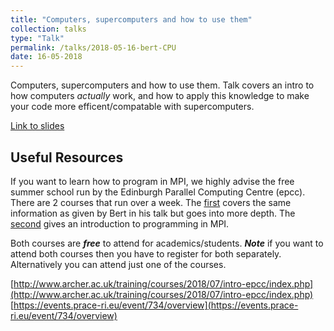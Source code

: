```yaml
---
title: "Computers, supercomputers and how to use them"
collection: talks
type: "Talk"
permalink: /talks/2018-05-16-bert-CPU
date: 16-05-2018
---
```


Computers, supercomputers and how to use them. Talk covers an intro to how computers _actually_ work, and how to apply this knowledge to make your code more efficent/compatable with supercomputers.

[Link to slides](/files/bert-talk-2.pdf)

## Useful Resources 
If you want to learn how to program in MPI, we highly advise the free summer school run by the Edinburgh Parallel Computing Centre (epcc).
There are 2 courses that run over a week. The [first](http://www.archer.ac.uk/training/courses/2018/07/intro-epcc/index.php) covers the same information as given by Bert in his talk but goes into more depth.
The [second](https://events.prace-ri.eu/event/734/overview) gives an introduction to programming in MPI.

Both courses are ***free*** to attend for academics/students.
***Note*** if you want to attend both courses then you have to register for both separately. Alternatively you can attend just one of the courses.

[http://www.archer.ac.uk/training/courses/2018/07/intro-epcc/index.php](http://www.archer.ac.uk/training/courses/2018/07/intro-epcc/index.php)
[https://events.prace-ri.eu/event/734/overview](https://events.prace-ri.eu/event/734/overview)